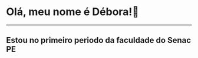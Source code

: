 # Olá, meu nome é Débora!🩷
------------------
## Estou no primeiro periodo da faculdade do Senac PE 


